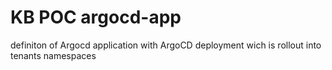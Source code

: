 # KB POC argocd-app

definiton of Argocd application with ArgoCD deployment wich is rollout into tenants namespaces